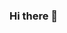 ### Hi there 👋

<!--
**Xilatau/Xilatau** is a ✨ _special_ ✨ repository because its `README.md` (this file) appears on your GitHub profile.

Here are some ideas to get you started:

- 🔭 I’m currently studying on degree
- 🌱 I’m currently learning C
- 🤔 I’m looking for help with my life
- 💬 Ask me about nothing
- 📫 How to reach me: davidjlopes0@gmail.com
-->
